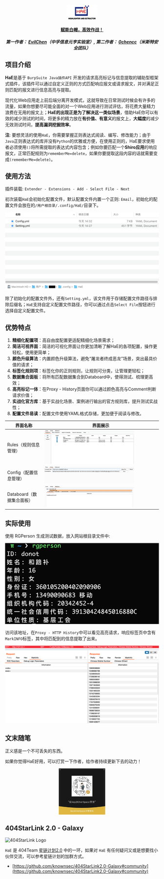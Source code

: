 <div align="center">
<img src="images/logo.png" style="width: 20%" />
<h4><a href="https://gh0st.cn/HaE/">赋能白帽，高效作战！</a></h4>
<h5>第一作者： <a href="https://github.com/gh0stkey">EvilChen</a>（中孚信息元亨实验室）, 第二作者： <a href="https://github.com/0chencc">0chencc</a>（米斯特安全团队）</h5>
</div>


## 项目介绍

**HaE**是基于 `BurpSuite Java插件API` 开发的请求高亮标记与信息提取的辅助型框架式插件，该插件可以通过自定义正则的方式匹配响应报文或请求报文，并对满足正则匹配的报文进行信息高亮与提取。

现代化Web应用走上前后端分离开发模式，这就导致在日常测试时候会有许多的流量，如果你想要尽可能全面的对一个Web应用进行测试评估，将花费大量精力浪费在无用的报文上；**HaE的出现正是为了解决这一类似场景**，借助HaE你可以有效的减少测试的时间，将更多的精力放在**有价值、有意义**的报文上，**大幅度**的减少无效测试时间，**提高漏洞挖掘效率**。

**注**: 要想灵活的使用`HaE`，你需要掌握正则表达式阅读、编写、修改能力；由于`Java`正则表达式的库并没有`Python`的优雅或方便，在使用正则的，HaE要求使用者必须使用`()`将所需提取的表达式内容包含；例如你要匹配一个**Shiro应用**的响应报文，正常匹配规则为`rememberMe=delete`，如果你要提取这段内容的话就需要变成`(rememberMe=delete)`。

## 使用方法

插件装载: `Extender - Extensions - Add - Select File - Next`

初次装载`HaE`会初始化配置文件，默认配置文件内置一个正则: `Email`，初始化的配置文件会放在的`/用户根目录/.config/HaE/`目录下。

![-w477](images/show_config.png)

除了初始化的配置文件外，还有`Setting.yml`，该文件用于存储配置文件路径与排除后缀名；`HaE`支持自定义配置文件路径，你可以通过点击`Select File`按钮进行选择自定义配置文件。

## 优势特点

1. **精细化配置项**：高自由度配置更适配精细化场景需求；
2. **简洁可视界面**：简洁的可视化界面让你更加清晰了解HaE的各项配置，操作更轻松，使用更简单；
3. **颜色升级算法**：内置颜色升级算法，避免“屠龙者终成恶龙”场景，突出最具价值的请求；
4. **标签化规则项**：标签化你的正则规则，让规则可分类，让管理更轻松；
5. **数据集合面板**：将所有匹配数据集合到Databoard中，使得测试、梳理更高效；
6. **高亮标记一体**：在Proxy - History页面你可以通过颜色高亮与Comment判断请求价值；
7. **实战化官方库**：基于实战化场景、案例进行输出的官方规则库，提升测试实战性；
8. **配置文件易读**：配置文件使用YAML格式存储，更加便于阅读与修改。

| 界面名称                  | 界面展示                                              |
| ------------------------- | ----------------------------------------------------- |
| Rules（规则信息管理）     | <img src="images/rules.png" style="width: 80%" />     |
| Config（配置信息管理）    | <img src="images/config.png" style="width: 80%" />    |
| Databoard（数据集合面板） | <img src="images/databoard.png" style="width: 80%" /> |



## 实际使用

使用 RGPerson 生成测试数据，放入网站根目录文件中: 

![-w467](images/16000719723284.jpg)

访问该地址，在`Proxy - HTTP History`中可以看见高亮请求，响应标签页中含有`MarkINFO`标签，其中将匹配到的信息提取了出来。

![-w1047](images/16000720732854.png)

## 文末随笔

正义感是一个不可丢失的东西。

如果你觉得HaE好用，可以打赏一下作者，给作者持续更新下去的动力！

<div align=center>
<img src="images/reward.jpeg" style="width: 30%" />
</div>

## 404StarLink 2.0 - Galaxy

![404StarLink Logo](https://github.com/knownsec/404StarLink-Project/raw/master/logo.png)

`HaE` 是 404Team [星链计划2.0](https://github.com/knownsec/404StarLink2.0-Galaxy) 中的一环，如果对 `HaE` 有任何疑问又或是想要找小伙伴交流，可以参考星链计划的加群方式。

- [https://github.com/knownsec/404StarLink2.0-Galaxy#community](https://github.com/knownsec/404StarLink2.0-Galaxy#community)
